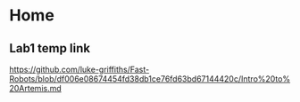 # Home 
## Lab1 temp link
https://github.com/luke-griffiths/Fast-Robots/blob/df006e08674454fd38db1ce76fd63bd67144420c/Intro%20to%20Artemis.md
